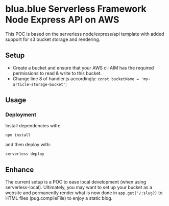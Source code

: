 
# blua.blue Serverless Framework Node Express API on AWS

This POC is based on the serverless node/express/api template with added support for 
s3 bucket storage and rendering.

## Setup

- Create a bucket and ensure that your AWS cli AIM has the required permissions to read & write to this bucket.
- Change line 8 of handler.js accordingly: `const bucketName = 'my-article-storage-bucket'`;


## Usage

### Deployment

Install dependencies with:

```
npm install
```

and then deploy with:

```
serverless deploy
```

## Enhance

The current setup is a POC to ease local development (when using serverless-local).
Ultimately, you may want to set up your bucket as a website and permanently render
what is now done in `app.get('/:slug?)` to HTML files (pug.compileFile) to enjoy a static blog.
